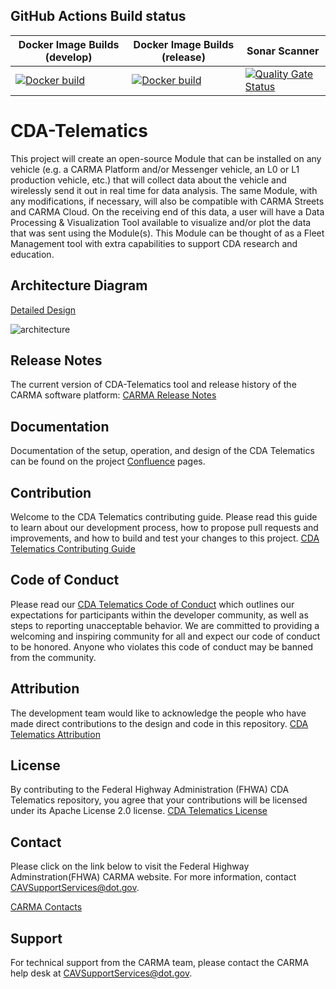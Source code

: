 ## GitHub Actions Build status
|Docker Image Builds (develop) | Docker Image Builds (release) | Sonar Scanner |
|-----|-----|-----|
 [![Docker build](https://github.com/usdot-fhwa-stol/cda-telematics/actions/workflows/docker.yml/badge.svg?branch=develop)](https://github.com/usdot-fhwa-stol/cda-telematics/actions/workflows/docker.yml)| [![Docker build](https://github.com/usdot-fhwa-stol/cda-telematics/actions/workflows/docker.yml/badge.svg?branch=master)](https://github.com/usdot-fhwa-stol/cda-telematics/actions/workflows/docker.yml)| [![Quality Gate Status](https://sonarcloud.io/api/project_badges/measure?project=usdot-fhwa-stol_cda-telematics&metric=alert_status)](https://sonarcloud.io/summary/new_code?id=usdot-fhwa-stol_cda-telematics)

# CDA-Telematics
This project will create an open-source Module that can be installed on any vehicle (e.g. a CARMA Platform and/or Messenger vehicle, an L0 or L1 production vehicle, etc.) that will collect data about the vehicle and wirelessly send it out in real time for data analysis. The same Module, with any modifications, if necessary, will also be compatible with CARMA Streets and CARMA Cloud. On the receiving end of this data, a user will have a Data Processing & Visualization Tool available to visualize and/or plot the data that was sent using the Module(s). This Module can be thought of as a Fleet Management tool with extra capabilities to support CDA research and education.

## Architecture Diagram
[Detailed Design](https://usdot-carma.atlassian.net/wiki/spaces/WFD2/pages/2230321179/Detailed+System+Design)

![architecture](https://user-images.githubusercontent.com/34483068/171265484-67177ebb-69f7-4286-9602-016043079958.png)

## Release Notes
The current version of CDA-Telematics tool and release history of the CARMA software platform: [CARMA Release Notes](<docs/Release_notes.md>)

## Documentation
Documentation of the setup, operation, and design of the CDA Telematics can be found on the project [Confluence](https://usdot-carma.atlassian.net/wiki/spaces/WFD2/overview) pages.


## Contribution
Welcome to the CDA Telematics contributing guide. Please read this guide to learn about our development process, how to propose pull requests and improvements, and how to build and test your changes to this project. [CDA Telematics Contributing Guide](Contributing.md)

## Code of Conduct
Please read our [CDA Telematics Code of Conduct](Code_of_Conduct.md) which outlines our expectations for participants within the developer community, as well as steps to reporting unacceptable behavior. We are committed to providing a welcoming and inspiring community for all and expect our code of conduct to be honored. Anyone who violates this code of conduct may be banned from the community.

## Attribution
The development team would like to acknowledge the people who have made direct contributions to the design and code in this repository. [CDA Telematics Attribution](ATTRIBUTION.md)

## License
By contributing to the Federal Highway Administration (FHWA) CDA Telematics repository, you agree that your contributions will be licensed under its Apache License 2.0 license. [CDA Telematics License](<docs/License.md>)

## Contact
Please click on the link below to visit the Federal Highway Adminstration(FHWA) CARMA website. For more information, contact CAVSupportServices@dot.gov.

[CARMA Contacts](https://highways.dot.gov/research/research-programs/operations/CARMA)

## Support
For technical support from the CARMA team, please contact the CARMA help desk at CAVSupportServices@dot.gov.
